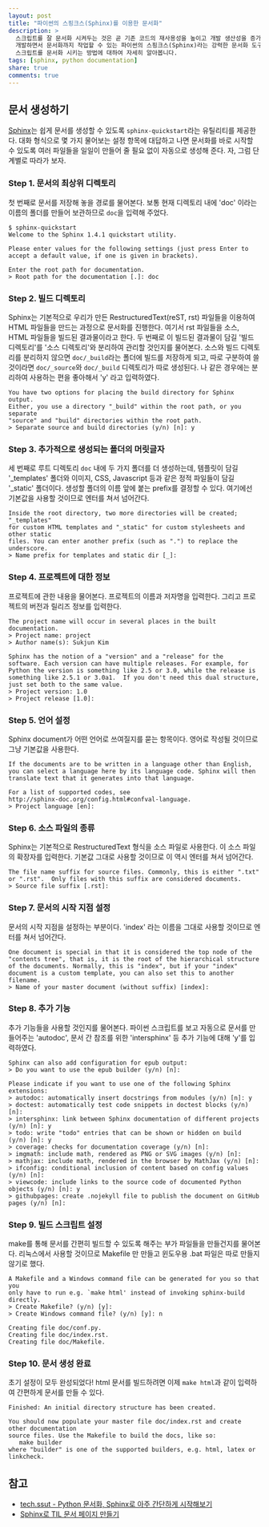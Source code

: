 ```yaml
---
layout: post
title: "파이썬의 스핑크스(Sphinx)를 이용한 문서화"
description: >
  스크립트를 잘 문서화 시켜두는 것은 곧 기존 코드의 재사용성을 높이고 개발 생산성을 증가시킵니다.
  개발하면서 문서화까지 작업할 수 있는 파이썬의 스핑크스(Sphinx)라는 강력한 문서화 도구를 이용해 파이썬 패키지 또는
  스크립트를 문서화 시키는 방법에 대하여 자세히 알아봅니다.
tags: [sphinx, python documentation]
share: true
comments: true
---
```



## 문서 생성하기

[Sphinx](http://www.sphinx-doc.org/en/stable/)는 쉽게 문서를 생성할 수 있도록 `sphinx-quickstart`라는 유틸리티를
제공한다. 대화 형식으로 몇 가지 물어보는 설정 항목에 대답하고 나면 문서화를 바로 시작할 수 있도록 여러 파일들을 일일이
만들어 줄 필요 없이 자동으로 생성해 준다. 자, 그럼 단계별로 따라가 보자.

### Step 1. 문서의 최상위 디렉토리

첫 번째로 문서를 저장해 놓을 경로를 물어본다. 보통 현재 디렉토리 내에 'doc' 이라는 이름의 폴더를 만들어 보관하므로
`doc`을 입력해 주었다.

```
$ sphinx-quickstart
Welcome to the Sphinx 1.4.1 quickstart utility.

Please enter values for the following settings (just press Enter to
accept a default value, if one is given in brackets).

Enter the root path for documentation.
> Root path for the documentation [.]: doc
```

### Step 2. 빌드 디렉토리

Sphinx는 기본적으로 우리가 만든 RestructuredText(reST, rst) 파일들을 이용하여 HTML 파일들을 만드는 과정으로 문서화를
진행한다. 여기서 rst 파일들을 소스, HTML 파일들을 빌드된 결과물이라고 한다. 두 번째로 이 빌드된 결과물이 담길
'빌드 디렉토리'를 '소스 디렉토리'와 분리하여 관리할 것인지를 물어본다. 소스와 빌드 디렉토리를 분리하지 않으면
`doc/_build`라는 폴더에 빌드를 저장하게 되고, 따로 구분하여 쓸 것이라면 `doc/_source`와 `doc/_build` 디렉토리가 따로
생성된다. 나 같은 경우에는 분리하여 사용하는 편을 좋아해서 'y' 라고 입력하였다.

```
You have two options for placing the build directory for Sphinx output.
Either, you use a directory "_build" within the root path, or you separate
"source" and "build" directories within the root path.
> Separate source and build directories (y/n) [n]: y
```

### Step 3. 추가적으로 생성되는 폴더의 머릿글자

세 번째로 루트 디렉토리 `doc` 내에 두 가지 폴더를 더 생성하는데,
템플릿이 담길 '_templates' 폴더와 이미지, CSS, Javascript 등과 같은 정적 파일들이 담길 '_static' 폴더이다.
생성할 폴더의 이름 앞에 붙는 prefix를 결정할 수 있다. 여기에선 기본값을 사용할 것이므로 엔터를 쳐서 넘어간다.

```
Inside the root directory, two more directories will be created; "_templates"
for custom HTML templates and "_static" for custom stylesheets and other static
files. You can enter another prefix (such as ".") to replace the underscore.
> Name prefix for templates and static dir [_]:
```

### Step 4. 프로젝트에 대한 정보

프로젝트에 관한 내용을 물어본다. 프로젝트의 이름과 저자명을 입력한다. 그리고 프로젝트의 버전과 릴리즈 정보를 입력한다.

```
The project name will occur in several places in the built documentation.
> Project name: project
> Author name(s): Sukjun Kim

Sphinx has the notion of a "version" and a "release" for the
software. Each version can have multiple releases. For example, for
Python the version is something like 2.5 or 3.0, while the release is
something like 2.5.1 or 3.0a1.  If you don't need this dual structure,
just set both to the same value.
> Project version: 1.0
> Project release [1.0]:
```

### Step 5. 언어 설정

Sphinx document가 어떤 언어로 쓰여질지를 묻는 항목이다. 영어로 작성될 것이므로 그냥 기본값을 사용한다.

```
If the documents are to be written in a language other than English,
you can select a language here by its language code. Sphinx will then
translate text that it generates into that language.

For a list of supported codes, see
http://sphinx-doc.org/config.html#confval-language.
> Project language [en]:
```

### Step 6. 소스 파일의 종류

Sphinx는 기본적으로 RestructuredText 형식을 소스 파일로 사용한다. 이 소스 파일의 확장자를 입력한다.
기본값 그대로 사용할 것이므로 이 역시 엔터를 쳐서 넘어간다.

```
The file name suffix for source files. Commonly, this is either ".txt"
or ".rst".  Only files with this suffix are considered documents.
> Source file suffix [.rst]:
```

### Step 7. 문서의 시작 지점 설정

문서의 시작 지점을 설정하는 부분이다. 'index' 라는 이름을 그대로 사용할 것이므로 엔터를 쳐서 넘어간다.

```
One document is special in that it is considered the top node of the
"contents tree", that is, it is the root of the hierarchical structure
of the documents. Normally, this is "index", but if your "index"
document is a custom template, you can also set this to another filename.
> Name of your master document (without suffix) [index]:
```

### Step 8. 추가 기능

추가 기능들을 사용할 것인지를 물어본다. 파이썬 스크립트를 보고 자동으로 문서를 만들어주는 'autodoc',
문서 간 참조를 위한 'intersphinx' 등 추가 기능에 대해 'y'를 입력하였다.

```
Sphinx can also add configuration for epub output:
> Do you want to use the epub builder (y/n) [n]:

Please indicate if you want to use one of the following Sphinx extensions:
> autodoc: automatically insert docstrings from modules (y/n) [n]: y
> doctest: automatically test code snippets in doctest blocks (y/n) [n]:
> intersphinx: link between Sphinx documentation of different projects (y/n) [n]: y
> todo: write "todo" entries that can be shown or hidden on build (y/n) [n]: y
> coverage: checks for documentation coverage (y/n) [n]:
> imgmath: include math, rendered as PNG or SVG images (y/n) [n]:
> mathjax: include math, rendered in the browser by MathJax (y/n) [n]:
> ifconfig: conditional inclusion of content based on config values (y/n) [n]:
> viewcode: include links to the source code of documented Python objects (y/n) [n]: y
> githubpages: create .nojekyll file to publish the document on GitHub pages (y/n) [n]:
```

### Step 9. 빌드 스크립트 설정

make를 통해 문서를 간편히 빌드할 수 있도록 해주는 부가 파일들을 만들건지를 물어본다.
리눅스에서 사용할 것이므로 Makefile 만 만들고 윈도우용 .bat 파일은 따로 만들지 않기로 했다.

```
A Makefile and a Windows command file can be generated for you so that you
only have to run e.g. `make html' instead of invoking sphinx-build
directly.
> Create Makefile? (y/n) [y]:
> Create Windows command file? (y/n) [y]: n

Creating file doc/conf.py.
Creating file doc/index.rst.
Creating file doc/Makefile.
```

### Step 10. 문서 생성 완료

초기 설정이 모두 완성되었다! html 문서를 빌드하려면 이제 `make html`과 같이 입력하여 간편하게 문서를 만들 수 있다.

```
Finished: An initial directory structure has been created.

You should now populate your master file doc/index.rst and create other documentation
source files. Use the Makefile to build the docs, like so:
   make builder
where "builder" is one of the supported builders, e.g. html, latex or linkcheck.
```


## 참고

* [tech.ssut - Python 문서화, Sphinx로 아주 간단하게 시작해보기](https://tech.ssut.me/2015/07/28/start-python-documentation-using-sphinx/)
* [Sphinx로 TIL 문서 페이지 만들기](https://songyunseop.github.io/post/2017/11/setting-til-page-with-sphinx/)